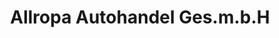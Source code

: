 ---
title: "Allropa Autohandel Ges.m.b.H"
url: /schleinbach/allropa-autohandel-ges-m-b-h/
shop: Allgemein
---
